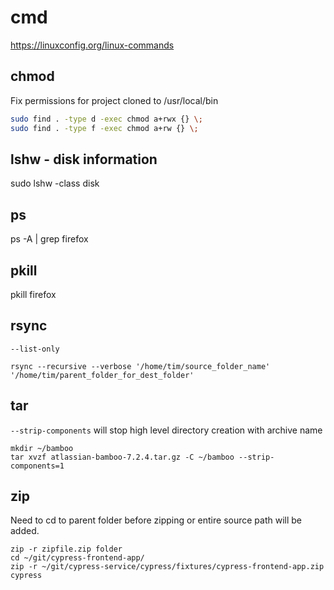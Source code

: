 # cmd

https://linuxconfig.org/linux-commands

## chmod

Fix permissions for project cloned to /usr/local/bin

```sh
sudo find . -type d -exec chmod a+rwx {} \;
sudo find . -type f -exec chmod a+rw {} \;
```

## lshw - disk information

sudo lshw -class disk

## ps

ps -A | grep firefox

## pkill

pkill firefox

## rsync

`--list-only`

```
rsync --recursive --verbose '/home/tim/source_folder_name' '/home/tim/parent_folder_for_dest_folder'
```

## tar

`--strip-components` will stop high level directory creation with archive name

```
mkdir ~/bamboo
tar xvzf atlassian-bamboo-7.2.4.tar.gz -C ~/bamboo --strip-components=1
```

## zip

Need to cd to parent folder before zipping or entire source path will be added.

```
zip -r zipfile.zip folder
cd ~/git/cypress-frontend-app/
zip -r ~/git/cypress-service/cypress/fixtures/cypress-frontend-app.zip cypress
```
